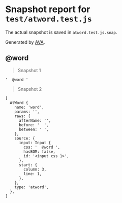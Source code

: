 # Snapshot report for `test/atword.test.js`

The actual snapshot is saved in `atword.test.js.snap`.

Generated by [AVA](https://ava.li).

##   @word 

> Snapshot 1

    '  @word '

> Snapshot 2

    [
      AtWord {
        name: 'word',
        params: '',
        raws: {
          afterName: '',
          before: '  ',
          between: ' ',
        },
        source: {
          input: Input {
            css: '  @word ',
            hasBOM: false,
            id: '<input css 1>',
          },
          start: {
            column: 3,
            line: 1,
          },
        },
        type: 'atword',
      },
    ]
